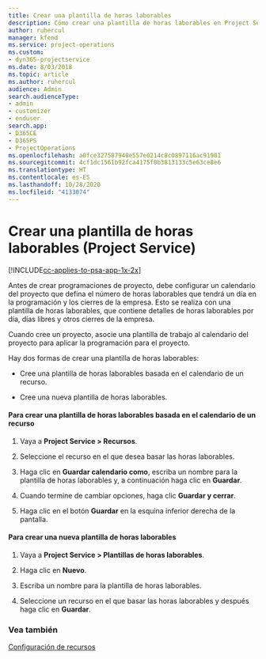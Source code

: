 ```yaml
---
title: Crear una plantilla de horas laborables
description: Cómo crear una plantilla de horas laborables en Project Service
author: ruhercul
manager: kfend
ms.service: project-operations
ms.custom:
- dyn365-projectservice
ms.date: 8/03/2018
ms.topic: article
ms.author: ruhercul
audience: Admin
search.audienceType:
- admin
- customizer
- enduser
search.app:
- D365CE
- D365PS
- ProjectOperations
ms.openlocfilehash: a0fce327587940e557e0214c8c0897116ac91901
ms.sourcegitcommit: 4cf1dc1561b92fca4175f0b3813133c5e63ce8e6
ms.translationtype: HT
ms.contentlocale: es-ES
ms.lasthandoff: 10/28/2020
ms.locfileid: "4133074"
---
```

# <a name="create-a-work-hours-template-project-service"></a>Crear una plantilla de horas laborables (Project Service)

[!INCLUDE[cc-applies-to-psa-app-1x-2x](../includes/cc-applies-to-psa-app-1x-2x.md)]

Antes de crear programaciones de proyecto, debe configurar un calendario del proyecto que defina el número de horas laborables que tendrá un día en la programación y los cierres de la empresa. Esto se realiza con una plantilla de horas laborables, que contiene detalles de horas laborables por día, días libres y otros cierres de la empresa.  
  
 Cuando cree un proyecto, asocie una plantilla de trabajo al calendario del proyecto para aplicar la programación para el proyecto.  
  
 Hay dos formas de crear una plantilla de horas laborables:  
  
-   Cree una plantilla de horas laborables basada en el calendario de un recurso.  
  
-   Cree una nueva plantilla de horas laborables.  
  
#### <a name="to-create-a-work-hours-template-based-on-a-resources-calendar"></a>Para crear una plantilla de horas laborables basada en el calendario de un recurso  
  
1.  Vaya a **Project Service > Recursos**.  
  
2.  Seleccione el recurso en el que desea basar las horas laborables.  
  
3.  Haga clic en **Guardar calendario como**, escriba un nombre para la plantilla de horas laborables y, a continuación haga clic en **Guardar**.  
  
4.  Cuando termine de cambiar opciones, haga clic **Guardar y cerrar**.  
  
5.  Haga clic en el botón **Guardar** en la esquina inferior derecha de la pantalla.  
  
#### <a name="to-create-a-new-work-hours-template"></a>Para crear una nueva plantilla de horas laborables  
  
1.  Vaya a **Project Service > Plantillas de horas laborables**.  
  
2.  Haga clic en **Nuevo**.  
  
3.  Escriba un nombre para la plantilla de horas laborables.  
  
4.  Seleccione un recurso en el que basar las horas laborables y después haga clic en **Guardar**.  
  
### <a name="see-also"></a>Vea también  
 [Configuración de recursos](../psa/set-up-resources.md)
